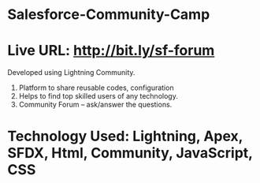 # Salesforce-Community-Camp

# Live URL: http://bit.ly/sf-forum

 Developed using Lightning Community.
1)	Platform to share reusable codes, configuration
2)	Helps to find top skilled users of any technology.
3)	Community Forum – ask/answer the questions.

 # Technology Used: Lightning, Apex, SFDX, Html, Community, JavaScript, CSS
